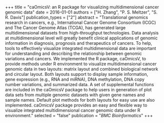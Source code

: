 +++
title = "caOmicsV: an R package for visualizing multidimensional cancer genomic data"
date = 2016-01-01
authors = ["H. Zhang", "P. S. Meltzer", "S. R. Davis"]
publication_types = ["2"]
abstract = "Translational genomics research in cancers, e.g., International Cancer Genome Consortium (ICGC) and The Cancer Genome Atlas (TCGA), has generated large multidimensional datasets from high-throughput technologies. Data analysis at multidimensional level will greatly benefit clinical applications of genomic information in diagnosis, prognosis and therapeutics of cancers. To help, tools to effectively visualize integrated multidimensional data are important for understanding and describing the relationship between genomic variations and cancers. We implemented the R package, caOmicsV, to provide methods under R environment to visualize multidimensional cancer genomic data in two layouts: matrix layout and combined biological network and circular layout. Both layouts support to display sample information, gene expression (e.g., RNA and miRNA), DNA methylation, DNA copy number variations, and summarized data. A set of supplemental functions are included in the caOmicsV package to help users in generation of plot data sets from multiple genomic datasets with given gene names and sample names. Default plot methods for both layouts for easy use are also implemented. caOmicsV package provides an easy and flexible way to visualize integrated multidimensional cancer genomic data under R environment."
selected = "false"
publication = "*BMC Bioinformatics*"
+++

